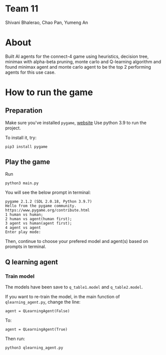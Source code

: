 # Team 11
Shivani Bhalerao, Chao Pan, Yumeng An

# About
Built AI agents for the connect-4 game using heuristics, decision tree, minimax with alpha-beta pruning, monte carlo and Q-learning algorithm and found minimax agent and monte carlo agent to be the top 2 performing agents for this use case.

# How to run the game

## Preparation
Make sure you've installed `pygame`, [website](https://www.pygame.org/news)
Use python 3.9 to run the project.

To install it, try:

```shell
pip3 install pygame
```

## Play the game

Run
```shell
python3 main.py
```

You will see the below prompt in terminal:
```shell
pygame 2.1.2 (SDL 2.0.18, Python 3.9.7)
Hello from the pygame community. https://www.pygame.org/contribute.html
1 human vs human;
2 human vs agent(human first);
3 agent vs human(agent first);
4 agent vs agent
Enter play mode:
```

Then, continue to choose your prefered model and agent(s) based on prompts in terminal.

## Q learning agent

### Train model
The models have been save to `q_table1.model` and `q_table2.model`.

If you want to re-train the model, in the main function of `qlearning_agent.py`, change the line:
```shell
agent = QLearningAgent(False)
```
To:
```shell
agent = QLearningAgent(True)
```
Then run:
```shell
python3 qlearning_agent.py
```